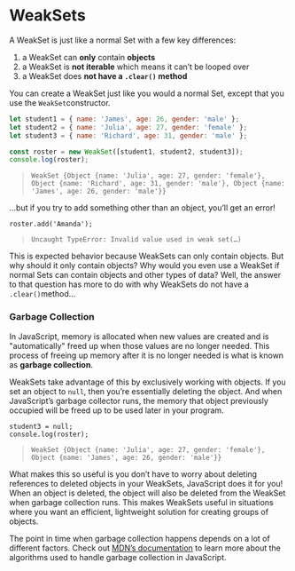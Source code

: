 # WeakSets

A WeakSet is just like a normal Set with a few key differences:

1. a WeakSet can **only** contain **objects**
2. a WeakSet is **not iterable** which means it can’t be looped over
3. a WeakSet does **not have a `.clear()` method**

You can create a WeakSet just like you would a normal Set, except that you use the `WeakSet`constructor.

```javascript
let student1 = { name: 'James', age: 26, gender: 'male' };
let student2 = { name: 'Julia', age: 27, gender: 'female' };
let student3 = { name: 'Richard', age: 31, gender: 'male' };

const roster = new WeakSet([student1, student2, student3]);
console.log(roster);
```

> `WeakSet {Object {name: 'Julia', age: 27, gender: 'female'}, Object {name: 'Richard', age: 31, gender: 'male'}, Object {name: 'James', age: 26, gender: 'male'}}`

…but if you try to add something other than an object, you’ll get an error!

```text
roster.add('Amanda');
```

> `Uncaught TypeError: Invalid value used in weak set(…)`

This is expected behavior because WeakSets can only contain objects. But why should it only contain objects? Why would you even use a WeakSet if normal Sets can contain objects and other types of data? Well, the answer to that question has more to do with why WeakSets do not have a `.clear()`method...

### Garbage Collection <a id="garbage-collection"></a>

In JavaScript, memory is allocated when new values are created and is "automatically" freed up when those values are no longer needed. This process of freeing up memory after it is no longer needed is what is known as **garbage collection**.

WeakSets take advantage of this by exclusively working with objects. If you set an object to `null`, then you’re essentially deleting the object. And when JavaScript’s garbage collector runs, the memory that object previously occupied will be freed up to be used later in your program.

```text
student3 = null;
console.log(roster);
```

> `WeakSet {Object {name: 'Julia', age: 27, gender: 'female'}, Object {name: 'James', age: 26, gender: 'male'}}`

What makes this so useful is you don’t have to worry about deleting references to deleted objects in your WeakSets, JavaScript does it for you! When an object is deleted, the object will also be deleted from the WeakSet when garbage collection runs. This makes WeakSets useful in situations where you want an efficient, lightweight solution for creating groups of objects.

The point in time when garbage collection happens depends on a lot of different factors. Check out [MDN’s documentation](https://developer.mozilla.org/en-US/docs/Web/JavaScript/Memory_Management#Garbage_collection) to learn more about the algorithms used to handle garbage collection in JavaScript.

